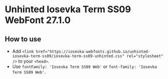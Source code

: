# Unhinted Iosevka Term SS09 WebFont 27.1.0

## How to use

- Add `<link href="https://iosevka-webfonts.github.io/unhinted-iosevka-term-ss09/iosevka-term-ss09-unhinted.css" rel="stylesheet" />` to your `<head>`.
- Use `fontFamily: 'Iosevka Term SS09 Web'` or `font-family: 'Iosevka Term SS09 Web'`.
